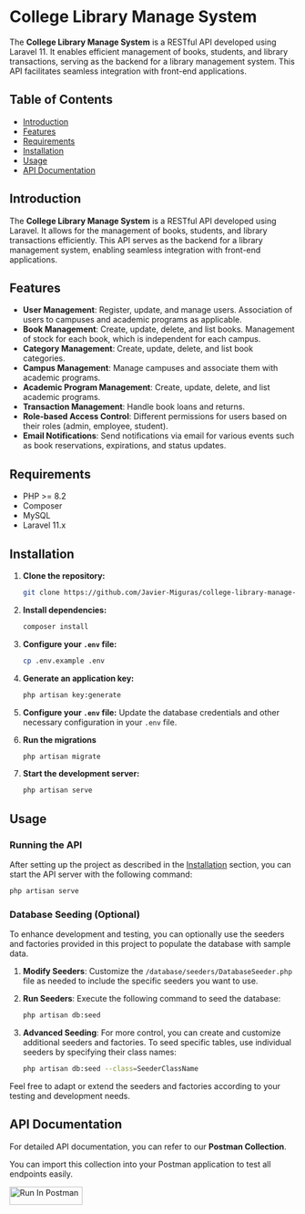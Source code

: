 # College Library Manage System

The **College Library Manage System** is a RESTful API developed using Laravel 11. It enables efficient management of books, students, and library transactions, serving as the backend for a library management system. This API facilitates seamless integration with front-end applications.

## Table of Contents

- [Introduction](#introduction)
- [Features](#features)
- [Requirements](#requirements)
- [Installation](#installation)
- [Usage](#usage)
- [API Documentation](#api-documentation)

## Introduction

The **College Library Manage System** is a RESTful API developed using Laravel. It allows for the management of books, students, and library transactions efficiently. This API serves as the backend for a library management system, enabling seamless integration with front-end applications.

## Features

- **User Management**: Register, update, and manage users. Association of users to campuses and academic programs as applicable.
- **Book Management**: Create, update, delete, and list books. Management of stock for each book, which is independent for each campus.
- **Category Management**: Create, update, delete, and list book categories.
- **Campus Management**: Manage campuses and associate them with academic programs.
- **Academic Program Management**: Create, update, delete, and list academic programs.
- **Transaction Management**: Handle book loans and returns.
- **Role-based Access Control**: Different permissions for users based on their roles (admin, employee, student).
- **Email Notifications**: Send notifications via email for various events such as book reservations, expirations, and status updates.


## Requirements

- PHP >= 8.2
- Composer
- MySQL
- Laravel 11.x

## Installation

1. **Clone the repository:**
    ```sh
    git clone https://github.com/Javier-Miguras/college-library-manage-system.git
    ```

2. **Install dependencies:**
    ```sh
    composer install
    ```

3. **Configure your `.env` file:**
    ```sh
    cp .env.example .env
    ```

4. **Generate an application key:**
    ```sh
    php artisan key:generate
    ```

5. **Configure your `.env` file:**
    Update the database credentials and other necessary configuration in your `.env` file.

6. **Run the migrations**
    ```sh
    php artisan migrate
    ```

7. **Start the development server:**
    ```sh
    php artisan serve
    ```

## Usage

### Running the API

After setting up the project as described in the [Installation](#installation) section, you can start the API server with the following command:

```sh
php artisan serve
```

### Database Seeding (Optional)

To enhance development and testing, you can optionally use the seeders and factories provided in this project to populate the database with sample data. 

1. **Modify Seeders**: Customize the `/database/seeders/DatabaseSeeder.php` file as needed to include the specific seeders you want to use.

2. **Run Seeders**: Execute the following command to seed the database:

    ```sh
    php artisan db:seed
    ```

3. **Advanced Seeding**: For more control, you can create and customize additional seeders and factories. To seed specific tables, use individual seeders by specifying their class names:

    ```sh
    php artisan db:seed --class=SeederClassName
    ```

Feel free to adapt or extend the seeders and factories according to your testing and development needs.

## API Documentation

For detailed API documentation, you can refer to our **Postman Collection**.

You can import this collection into your Postman application to test all endpoints easily.


[<img src="https://run.pstmn.io/button.svg" alt="Run In Postman" style="width: 128px; height: 32px;">](https://god.gw.postman.com/run-collection/34890076-f117b2a6-ff6e-4b49-a64a-5f5de2f39c29?action=collection%2Ffork&source=rip_markdown&collection-url=entityId%3D34890076-f117b2a6-ff6e-4b49-a64a-5f5de2f39c29%26entityType%3Dcollection%26workspaceId%3D9e470097-9998-46b8-b0a2-4d3446facaee)



